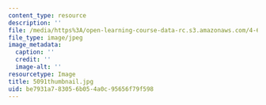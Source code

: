 ```yaml
---
content_type: resource
description: ''
file: /media/https%3A/open-learning-course-data-rc.s3.amazonaws.com/4-614-religious-architecture-and-islamic-cultures-fall-2002/be7931a783056b054a0c95656f79f598_5091thumbnail.jpg
file_type: image/jpeg
image_metadata:
  caption: ''
  credit: ''
  image-alt: ''
resourcetype: Image
title: 5091thumbnail.jpg
uid: be7931a7-8305-6b05-4a0c-95656f79f598
---
```

